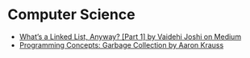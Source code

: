 # Computer Science

* [What’s a Linked List, Anyway? \[Part 1\] by Vaidehi Joshi on Medium](https://medium.com/basecs/whats-a-linked-list-anyway-part-1-d8b7e6508b9d)
* [Programming Concepts: Garbage Collection by Aaron Krauss](https://dev.to/thecodeboss/programming-concepts-garbage-collection)

